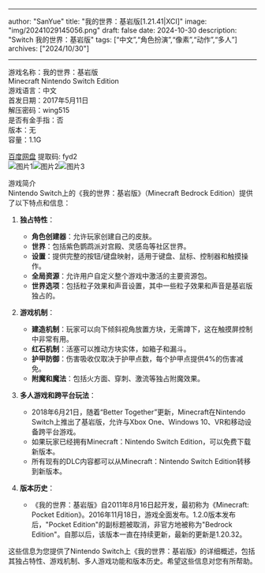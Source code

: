 
---
author: "SanYue"
title: "我的世界：基岩版[1.21.41|XCI]"
image: "img/20241029145056.png"
draft: false
date: 2024-10-30
description: "Switch 我的世界：基岩版"
tags: [“中文”,“角色扮演”,“像素”,“动作”,“多人”]
archives: ["2024/10/30"]

---

游戏名称：我的世界：基岩版   
Minecraft Nintendo Switch Edition    
游戏语言：中文  
首发日期：2017年5月11日  
解压密码：wing515  
是否有金手指：否  
版本：无   
容量：1.1G

[百度网盘](https://pan.baidu.com/s/1tXZH9q2t0gh3sPIr37FSCw) 提取码: fyd2  
![图片1](img/20241029145119.png)![图片2](img/20241029145141.png)![图片3](img/20241029145156.png)  

游戏简介  
Nintendo Switch上的《我的世界：基岩版》（Minecraft Bedrock Edition）提供了以下特点和信息：

1. **独占特性**：
   - **角色创建器**：允许玩家创建自己的皮肤。
   - **世界**：包括紫色鹦鹉派对宫殿、灵感岛等社区世界。
   - **设置**：提供完整的按钮/键盘映射，适用于键盘、鼠标、控制器和触摸操作。
   - **全局资源**：允许用户自定义整个游戏中激活的主要资源包。
   - **世界选项**：包括粒子效果和声音设置，其中一些粒子效果和声音是基岩版独占的。

2. **游戏机制**：
   - **建造机制**：玩家可以向下倾斜视角放置方块，无需蹲下，这在触摸屏控制中非常有用。
   - **红石机制**：活塞可以推动方块实体，如箱子和漏斗。
   - **护甲防御**：伤害吸收仅取决于护甲点数，每个护甲点提供4%的伤害减免。
   - **附魔和魔法**：包括火方面、穿刺、激流等独占附魔效果。

3. **多人游戏和跨平台玩法**：
   - 2018年6月21日，随着“Better Together”更新，Minecraft在Nintendo Switch上推出了基岩版，允许与Xbox One、Windows 10、VR和移动设备跨平台游戏。
   - 如果玩家已经拥有Minecraft：Nintendo Switch Edition，可以免费下载新版本。
   - 所有现有的DLC内容都可以从Minecraft：Nintendo Switch Edition转移到新版本。

4. **版本历史**：
   - 《我的世界：基岩版》自2011年8月16日起开发，最初称为《Minecraft: Pocket Edition》。2016年11月18日，游戏全面发布。1.2.0版本发布后，"Pocket Edition"的副标题被取消，非官方地被称为"Bedrock Edition"。自那以后，该版本一直在持续更新，最新的更新是1.20.32。

这些信息为您提供了Nintendo Switch上《我的世界：基岩版》的详细概述，包括其独占特性、游戏机制、多人游戏功能和版本历史。希望这些信息对您有所帮助。
